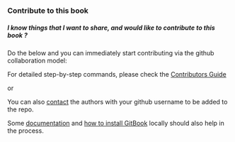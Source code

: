 ### Contribute to this book

##### I know things that I want to share, and would like to contribute to this book ?

Do the below and you can immediately start contributing via the github collaboration model:

For detailed step-by-step commands, please check the [Contributors Guide](how-to-navigate/contribute.md) 

or 

You can also [contact](https://www.gitbook.com/book/adoptopenjdk/adoptopenjdk-getting-started-kit/contact) the authors with your github username to be added to the repo.

Some [documentation](http://help.gitbook.com/) and [how to install GitBook](https://github.com/GitbookIO/gitbook) locally should also help in the process.